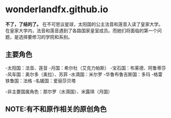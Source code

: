 # wonderlandfx.github.io
**不了，了结的了。**
在不可思议星球，太阳国的公主法音和莲音入读了皇家大学。在皇家大学内，法音和莲音遇到了各路国家皇室成员。而她们将面临的第一个问题，是选择要修习的学院和系别。

## 主要角色
-太阳国：法音、莲音
-月国：希尔杜（艾克力帕斯）
-宝石国：布莱德、阿鲁蒂莎
-风车国：奥尔多（奥拉）、苏菲
-水滴国：米尔罗
-华鲁布鲁吉斯国：多玛
-格雷铁鲁国：法格
-名媛国：爱丽莎贝塔

-非主要国属角色：那尔罗（水滴国）、米露琪（月国）

## NOTE:有不和原作相关的原创角色

